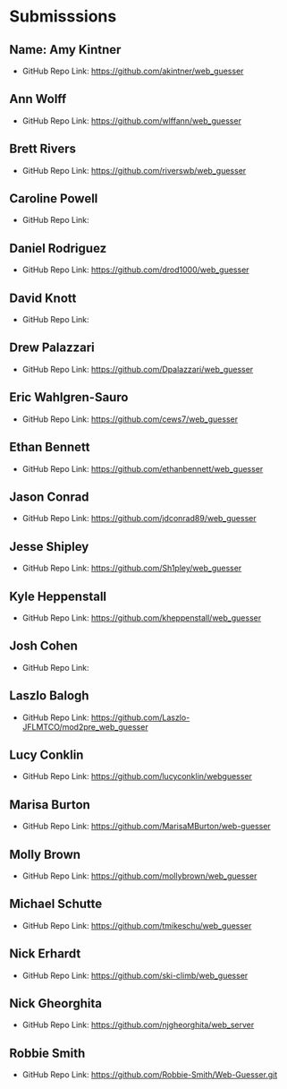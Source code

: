 # Submisssions

## Name: Amy Kintner

* GitHub Repo Link: https://github.com/akintner/web_guesser

## Ann Wolff

* GitHub Repo Link: https://github.com/wlffann/web_guesser

## Brett Rivers

* GitHub Repo Link: https://github.com/riverswb/web_guesser

## Caroline Powell

* GitHub Repo Link:

## Daniel Rodriguez

* GitHub Repo Link: https://github.com/drod1000/web_guesser

## David Knott

* GitHub Repo Link:

## Drew Palazzari

* GitHub Repo Link: https://github.com/Dpalazzari/web_guesser

## Eric Wahlgren-Sauro

* GitHub Repo Link: https://github.com/cews7/web_guesser

## Ethan Bennett

* GitHub Repo Link: https://github.com/ethanbennett/web_guesser

## Jason Conrad

* GitHub Repo Link: https://github.com/jdconrad89/web_guesser

## Jesse Shipley

* GitHub Repo Link: https://github.com/Sh1pley/web_guesser

## Kyle Heppenstall

* GitHub Repo Link: https://github.com/kheppenstall/web_guesser

## Josh Cohen

* GitHub Repo Link:

## Laszlo Balogh

* GitHub Repo Link: https://github.com/Laszlo-JFLMTCO/mod2pre_web_guesser

## Lucy Conklin

* GitHub Repo Link: https://github.com/lucyconklin/webguesser

## Marisa Burton

* GitHub Repo Link: https://github.com/MarisaMBurton/web-guesser

## Molly Brown

* GitHub Repo Link: https://github.com/mollybrown/web_guesser

## Michael Schutte

* GitHub Repo Link: https://github.com/tmikeschu/web_guesser

## Nick Erhardt

* GitHub Repo Link: https://github.com/ski-climb/web_guesser

## Nick Gheorghita

* GitHub Repo Link: https://github.com/njgheorghita/web_server

## Robbie Smith

* GitHub Repo Link: https://github.com/Robbie-Smith/Web-Guesser.git
